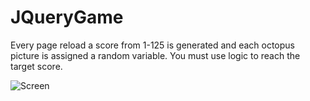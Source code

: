 # JQueryGame
Every page reload a score from 1-125 is generated and each octopus picture is assigned a random variable. You must use logic to reach the target score.


![Screen](https://i.ibb.co/4pxwSg1/octoguess.png)

